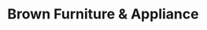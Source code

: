 ---
title: "Brown Furniture & Appliance"
url: /west-plains/brown-furniture-und-appliance/
shop: Möbel
---
